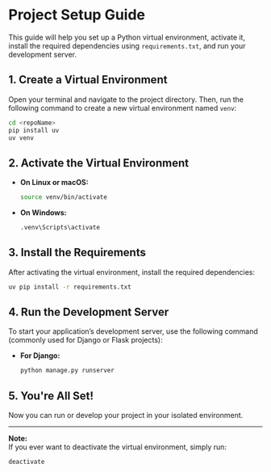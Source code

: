 # Project Setup Guide

This guide will help you set up a Python virtual environment, activate it, install the required dependencies using `requirements.txt`, and run your development server.

## 1. Create a Virtual Environment

Open your terminal and navigate to the project directory. Then, run the following command to create a new virtual environment named `venv`:

```bash
cd <repoName>
pip install uv
uv venv
```

## 2. Activate the Virtual Environment

- **On Linux or macOS:**

    ```bash
    source venv/bin/activate
    ```

- **On Windows:**

    ```cmd
    .venv\Scripts\activate
    ```

## 3. Install the Requirements

After activating the virtual environment, install the required dependencies:

```bash
uv pip install -r requirements.txt
```

## 4. Run the Development Server

To start your application’s development server, use the following command (commonly used for Django or Flask projects):

- **For Django:**

    ```bash
    python manage.py runserver
    ```

## 5. You're All Set!

Now you can run or develop your project in your isolated environment.

---

**Note:**  
If you ever want to deactivate the virtual environment, simply run:

```bash
deactivate
```
